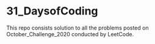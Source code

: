 # 31_DaysofCoding
This repo consists solution to all the problems posted on October_Challenge_2020 conducted by LeetCode.
